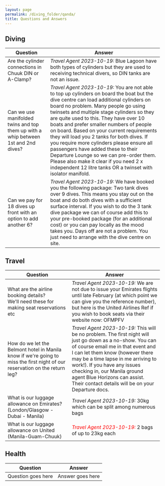 ```yaml
---
layout: page
permalink: /diving_folder/qanda/
title: Questions and Answers
---
```


## Diving

| Question | Answer |
| ------------------------- | ------------------------- |
| Are the cylinder connections in Chuuk DIN or A-Clamp? | _Travel Agent 2023-10-19:_ Blue Lagoon have both types of cylinders but they are used to receiving technical divers, so DIN tanks are not an issue.  |
| Can we use manifolded twins and top them up with a whip between 1st and 2nd dives? | _Travel Agent 2023-10-19:_  You are not able to top up cylinders on board the boat but the dive centre can load additional cylinders on board no problem. Many people go using twinsets and multiple stage cylinders so they are quite used to this. They have over 10 boats and prefer smaller numbers of people on board. Based on your current requirements they will load you 2 tanks for both dives. If you require more cylinders please ensure all passengers have added these to their Departure Lounge so we can pre-order them. Please also make it clear if you need 2 x independent 12 litre tanks OR a twinset with isolator manifold. |
| Can we pay for 18 dives up front with an option to add another 6? | _Travel Agent 2023-10-19:_ We have booked you the following package: Two tank dives over 9 dives. This means you stay out on the boat and do both dives with a sufficient surface interval. If you wish to do the 3 tank dive package we can of course add this to your pre-booked package (for an additional cost) or you can pay locally as the mood takes you. Days off are not a problem. You just need to arrange with the dive centre on site. |

## Travel

| Question | Answer |
| ------------------------- | ------------------------- |
| What are the airline booking details? <br>We'll need these for making seat reservations etc  | _Travel Agent 2023-10-19:_ We are not due to issue your Emirates flights until late February (at which point we can give you the reference number), but here is the United Airlines Ref if you wish to book seats via their website now: OFMPFV  |
| How do we let the Belmont hotel in Manila know if we're going to miss the first night of our reservation on the return leg? | _Travel Agent 2023-10-19:_ This will be no problem. The first night will just go down as a no-show. You can of course email me in that event and I can let them know (however there may be a time lapse in me arriving to work!). If you have any issues checking in, our Manila ground agent Blue Horizons can assist. Their contact details will be on your Departure docs. |
| What is our luggage allowance on Emirates? (London/Glasgow - Dubai - Manila) | _Travel Agent 2023-10-19:_ 30kg which can be split among numerous bags |
| What is our luggage allowance on United (Manila-Guam-Chuuk) | <span style="color:red">_Travel Agent 2023-10-19:_</span> 2 bags of up to 23kg each |

## Health

| Question | Answer |
| ------------------------- | ------------------------- |
| Question goes here | Answer goes here |
